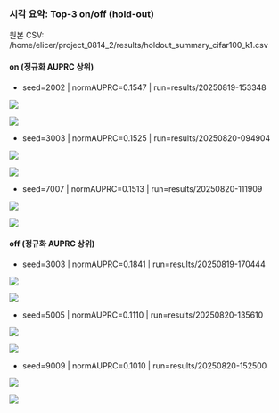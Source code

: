 ### 시각 요약: Top-3 on/off (hold-out)

원본 CSV: /home/elicer/project_0814_2/results/holdout_summary_cifar100_k1.csv

#### on (정규화 AUPRC 상위)

- seed=2002 | normAUPRC=0.1547 | run=results/20250819-153348

![](results/20250819-153348/holdout/pr_curve.png)

![](results/20250819-153348/holdout/prg_curve.png)

- seed=3003 | normAUPRC=0.1525 | run=results/20250820-094904

![](results/20250820-094904/holdout/pr_curve.png)

![](results/20250820-094904/holdout/prg_curve.png)

- seed=7007 | normAUPRC=0.1513 | run=results/20250820-111909

![](results/20250820-111909/holdout/pr_curve.png)

![](results/20250820-111909/holdout/prg_curve.png)


#### off (정규화 AUPRC 상위)

- seed=3003 | normAUPRC=0.1841 | run=results/20250819-170444

![](results/20250819-170444/holdout/pr_curve.png)

![](results/20250819-170444/holdout/prg_curve.png)

- seed=5005 | normAUPRC=0.1110 | run=results/20250820-135610

![](results/20250820-135610/holdout/pr_curve.png)

![](results/20250820-135610/holdout/prg_curve.png)

- seed=9009 | normAUPRC=0.1010 | run=results/20250820-152500

![](results/20250820-152500/holdout/pr_curve.png)

![](results/20250820-152500/holdout/prg_curve.png)


